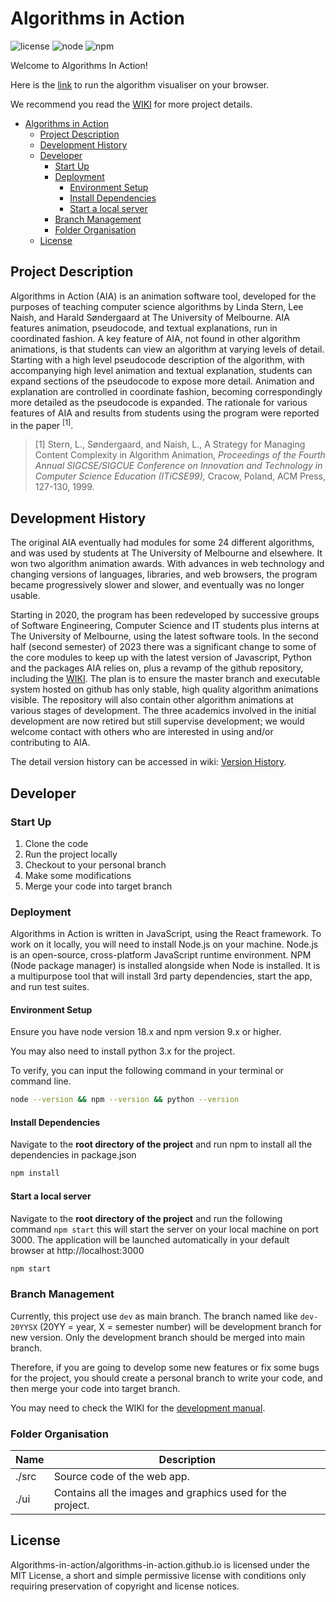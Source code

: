 # Algorithms in Action

![license](https://img.shields.io/badge/license-MIT-Green) ![node](https://img.shields.io/badge/node-v18.17.1-blue) ![npm](https://img.shields.io/badge/npm-v9.6.7-blue)

Welcome to Algorithms In Action!

Here is the [link](https://algorithms-in-action.github.io/) to run the algorithm visualiser on your browser.

We recommend you read the [WIKI](https://github.com/algorithms-in-action/algorithms-in-action.github.io/wiki) for more project details.

- [Algorithms in Action](#algorithms-in-action)
  - [Project Description](#project-description)
  - [Development History](#development-history)
  - [Developer](#developer)
    - [Start Up](#start-up)
    - [Deployment](#deployment)
      - [Environment Setup](#environment-setup)
      - [Install Dependencies](#install-dependencies)
      - [Start a local server](#start-a-local-server)
    - [Branch Management](#branch-management)
    - [Folder Organisation](#folder-organisation)
  - [License](#license)

## Project Description

Algorithms in Action (AIA) is an animation software tool, developed for the purposes of teaching computer science algorithms by Linda Stern, Lee Naish, and Harald Søndergaard at The University of Melbourne. AIA features animation, pseudocode, and textual explanations, run in coordinated fashion. A key feature of AIA, not found in other algorithm animations, is that students can view an algorithm at varying levels of detail. Starting with a high level pseudocode description of the algorithm, with accompanying high level animation and textual explanation, students can expand sections of the pseudocode to expose more detail. Animation and explanation are controlled in coordinate fashion, becoming correspondingly more detailed as the pseudocode is expanded. The rationale for various features of AIA and results from students using the program were reported in the paper <sup>[1]</sup>.

> [1] Stern, L., Søndergaard, and Naish, L., A Strategy for Managing Content Complexity in Algorithm Animation, *Proceedings of the Fourth Annual SIGCSE/SIGCUE Conference on Innovation and* *Technology in Computer Science Education (ITiCSE99),* Cracow, Poland, ACM Press, 127-130, 1999.

## Development History

The original AIA eventually had modules for some 24 different algorithms, and was used by students at The University of Melbourne and elsewhere. It won two algorithm animation awards. With advances in web technology and changing versions of languages, libraries, and web browsers, the program became progressively slower and slower, and eventually was no longer usable.

Starting in 2020, the program has been redeveloped by successive groups of Software Engineering, Computer Science and IT students plus interns at The University of Melbourne, using the latest software tools. In the second half (second semester) of 2023 there was a significant change to some of the core modules to keep up with the latest version of Javascript, Python and the packages AIA relies on, plus a revamp of the github repository, including the [WIKI](https://github.com/algorithms-in-action/algorithms-in-action.github.io/wiki). The plan is to ensure the master branch and executable system hosted on github has only stable, high quality algorithm animations visible. The repository will also contain other algorithm animations at various stages of development. The three academics involved in the initial development are now retired but still supervise development; we would welcome contact with others who are interested in using and/or contributing to AIA.

The detail version history can be accessed in wiki: [Version History](https://github.com/algorithms-in-action/algorithms-in-action.github.io/wiki/Version-History).

## Developer

### Start Up

1. Clone the code
2. Run the project locally
3. Checkout to your personal branch
4. Make some modifications
5. Merge your code into target branch

### Deployment

Algorithms in Action is written in JavaScript, using the React framework. To work on it locally, you will need to install Node.js on your machine. Node.js is an open-source, cross-platform JavaScript runtime environment. NPM (Node package manager) is installed alongside when Node is installed. It is a multipurpose tool that will install 3rd party dependencies, start the app, and run test suites.

#### Environment Setup

Ensure you have node version 18.x and npm version 9.x or higher.

You may also need to install python 3.x for the project.

To verify, you can input the following command in your terminal or command line.

```bash
node --version && npm --version && python --version
```

#### Install Dependencies

Navigate to the **root directory of the project** and run npm to install all the dependencies in package.json

```bash
npm install
```

#### Start a local server

Navigate to the **root directory of the project** and run the following command `npm start` this will start the server on your local machine on port 3000. The application will be launched automatically in your default browser at http://localhost:3000

```bash
npm start
```

### Branch Management

Currently, this project use `dev` as main branch. The branch named like `dev-20YYSX` (20YY = year, X = semester number) will be development branch for new version. Only the development branch should be merged into main branch.

Therefore, if you are going to develop some new features or fix some bugs for the project, you should create a personal branch to write your code, and then merge your code into target branch.

You may need to check the WIKI for the [development manual](https://github.com/algorithms-in-action/algorithms-in-action.github.io/wiki/Development-Manual).

### Folder Organisation

| Name  | Description                                                |
| ----- | ---------------------------------------------------------- |
| ./src | Source code of the web app.                                |
| ./ui  | Contains all the images and graphics used for the project. |

## License

Algorithms-in-action/algorithms-in-action.github.io is licensed under the MIT License, a short and simple permissive license with conditions only requiring preservation of copyright and license notices.
